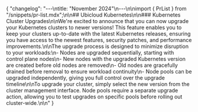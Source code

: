 {
  "changelog": "---\ntitle: \"November 2024\"\n---\n\nimport { PrList } from \"/snippets/pr-list.mdx\";\n\n## Ubicloud Kubernetes\n\n### Kubernetes Cluster Upgrades\n\nWe're excited to announce that you can now upgrade your Kubernetes clusters to newer versions! This feature enables you to keep your clusters up-to-date with the latest Kubernetes releases, ensuring you have access to the newest features, security patches, and performance improvements.\n\nThe upgrade process is designed to minimize disruption to your workloads:\n- Nodes are upgraded sequentially, starting with control plane nodes\n- New nodes with the upgraded Kubernetes version are created before old nodes are removed\n- Old nodes are gracefully drained before removal to ensure workload continuity\n- Node pools can be upgraded independently, giving you full control over the upgrade timeline\n\nTo upgrade your cluster, simply select the new version from the cluster management interface. Node pools require a separate upgrade action, allowing you to test upgrades on specific pools before rolling out cluster-wide.\n\n<PrList ids={[2632]} />"
}